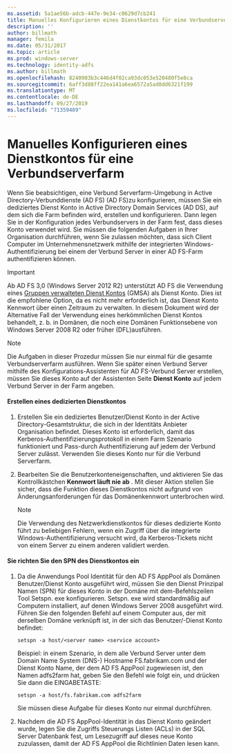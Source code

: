 ```yaml
---
ms.assetid: 5a1ae56b-adcb-447e-9e34-c0629d7cb241
title: Manuelles Konfigurieren eines Dienstkontos für eine Verbundserverfarm
description: ''
author: billmath
manager: femila
ms.date: 05/31/2017
ms.topic: article
ms.prod: windows-server
ms.technology: identity-adfs
ms.author: billmath
ms.openlocfilehash: 8240903b3c446d4f02ca93dc053e520480f5e8ca
ms.sourcegitcommit: 6aff3d88ff22ea141a6ea6572a5ad8dd6321f199
ms.translationtype: MT
ms.contentlocale: de-DE
ms.lasthandoff: 09/27/2019
ms.locfileid: "71359489"
---
```

# <a name="manually-configure-a-service-account-for-a-federation-server-farm"></a>Manuelles Konfigurieren eines Dienstkontos für eine Verbundserverfarm

Wenn Sie beabsichtigen, eine Verbund Serverfarm-Umgebung in Active Directory-Verbunddienste (AD FS) \(AD FS\)zu konfigurieren, müssen Sie ein dediziertes Dienst Konto in Active Directory Domain Services \(AD DS\), auf dem sich die Farm befinden wird, erstellen und konfigurieren. Dann legen Sie in der Konfiguration jedes Verbundservers in der Farm fest, dass dieses Konto verwendet wird. Sie müssen die folgenden Aufgaben in Ihrer Organisation durchführen, wenn Sie zulassen möchten, dass sich Client Computer im Unternehmensnetzwerk mithilfe der integrierten Windows-Authentifizierung bei einem der Verbund Server in einer AD FS-Farm authentifizieren können.  

> [!IMPORTANT]
> Ab AD FS 3,0 (Windows Server 2012 R2) unterstützt AD FS die Verwendung eines [Gruppen verwalteten Dienst Kontos](https://docs.microsoft.com/windows-server/security/group-managed-service-accounts/group-managed-service-accounts-overview) \(GMSA\) als Dienst Konto.  Dies ist die empfohlene Option, da es nicht mehr erforderlich ist, das Dienst Konto Kennwort über einen Zeitraum zu verwalten.  In diesem Dokument wird der Alternative Fall der Verwendung eines herkömmlichen Dienst Kontos behandelt, z. b. in Domänen, die noch eine Domänen Funktionsebene von Windows Server 2008 R2 oder früher \(DFL\)ausführen.

> [!NOTE]  
> Die Aufgaben in dieser Prozedur müssen Sie nur einmal für die gesamte Verbundserverfarm ausführen. Wenn Sie später einen Verbund Server mithilfe des Konfigurations-Assistenten für AD FS-Verbund Server erstellen, müssen Sie dieses Konto auf der Assistenten Seite **Dienst Konto** auf jedem Verbund Server in der Farm angeben.  
  
#### <a name="create-a-dedicated-service-account"></a>Erstellen eines dedizierten Dienstkontos  
  
1.  Erstellen Sie ein dediziertes Benutzer\/Dienst Konto in der Active Directory-Gesamtstruktur, die sich in der Identitäts Anbieter Organisation befindet. Dieses Konto ist erforderlich, damit das Kerberos-Authentifizierungsprotokoll in einem Farm Szenario funktioniert und Pass\-durch Authentifizierung auf jedem der Verbund Server zulässt. Verwenden Sie dieses Konto nur für die Verbund Serverfarm.  
  
2.  Bearbeiten Sie die Benutzerkonteneigenschaften, und aktivieren Sie das Kontrollkästchen **Kennwort läuft nie ab** . Mit dieser Aktion stellen Sie sicher, dass die Funktion dieses Dienstkontos nicht aufgrund von Änderungsanforderungen für das Domänenkennwort unterbrochen wird.  
  
    > [!NOTE]  
    > Die Verwendung des Netzwerkdienstkontos für dieses dedizierte Konto führt zu beliebigen Fehlern, wenn ein Zugriff über die integrierte Windows-Authentifizierung versucht wird, da Kerberos-Tickets nicht von einem Server zu einem anderen validiert werden.  
  
#### <a name="to-set-the-spn-of-the-service-account"></a>Sie richten Sie den SPN des Dienstkontos ein  
  
1.  Da die Anwendungs Pool Identität für den AD FS AppPool als Domänen Benutzer\/Dienst Konto ausgeführt wird, müssen Sie den Dienst Prinzipal Namen \(SPN\) für dieses Konto in der Domäne mit dem\-Befehlszeilen Tool Setspn. exe konfigurieren. Setspn. exe wird standardmäßig auf Computern installiert, auf denen Windows Server 2008 ausgeführt wird. Führen Sie den folgenden Befehl auf einem Computer aus, der mit derselben Domäne verknüpft ist, in der sich das Benutzer\/-Dienst Konto befindet:  
  
    ```  
    setspn -a host/<server name> <service account>  
    ```  
  
    Beispiel: in einem Szenario, in dem alle Verbund Server unter dem Domain Name System \(DNS-\) Hostname FS.fabrikam.com und der Dienst Konto Name, der dem AD FS AppPool zugewiesen ist, den Namen adfs2farm hat, geben Sie den Befehl wie folgt ein, und drücken Sie dann die EINGABETASTE:  
  
    ```  
    setspn -a host/fs.fabrikam.com adfs2farm  
    ```  
  
    Sie müssen diese Aufgabe für dieses Konto nur einmal durchführen.  
  
2.  Nachdem die AD FS AppPool-Identität in das Dienst Konto geändert wurde, legen Sie die Zugriffs Steuerungs Listen \(ACLs\) in der SQL Server Datenbank fest, um Lesezugriff auf dieses neue Konto zuzulassen, damit der AD FS AppPool die Richtlinien Daten lesen kann.  
  

